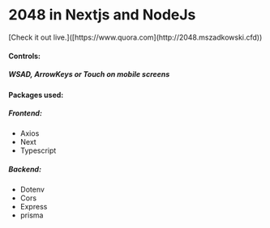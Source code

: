 <h1>2048 in Nextjs and NodeJs</h1>
[Check it out live.]([https://www.quora.com](http://2048.mszadkowski.cfd))
<p>
  <h4>
    Controls:
  </h4>
  <h5>
    WSAD, ArrowKeys or Touch on mobile screens
  </h5>  
<h4>Packages used:</h4>
<h5>Frontend:</h5>
      <ul>
        <li>
          Axios
        </li>
        <li>
          Next
        </li>
        <li>
          Typescript
        </li>
      </ul>
<h5>Backend:</h5>
      <ul>
        <li>
          Dotenv
        </li>
        <li>
          Cors
        </li>
        <li>
          Express
        </li>
        <li>
          prisma
        </li>
      </ul>
</p>
